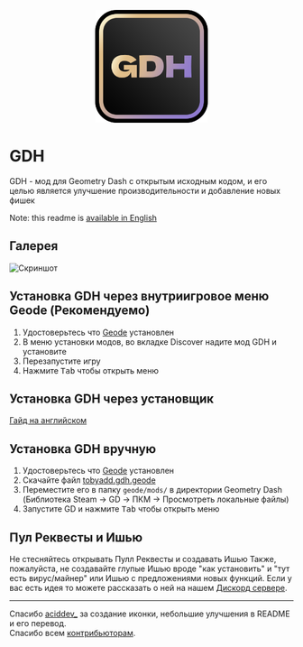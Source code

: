 <p align=center>
  <img src="logo.png" alt="Логотип GDH" width=200 />
</p>

# GDH

GDH - мод для Geometry Dash с открытым исходным кодом, и его целью является улучшение производительности и добавление новых фишек

Note: this readme is [available in English](README.md)

## Галерея
<img src="https://github.com/user-attachments/assets/089fae49-28a9-4058-8514-5b65b4c25050" alt="Скриншот" width=800 />

## Установка GDH через внутриигровое меню Geode (Рекомендуемо)
1. Удостоверьтесь что [Geode](https://geode-sdk.org/) установлен
2. В меню установки модов, во вкладке Discover надите мод GDH и установите
3. Перезапустите игру
4. Нажмите <kbd>Tab</kbd> чтобы открыть меню

## Установка GDH через установщик
[Гайд на английском](https://github.com/TobyAdd/GDH-Installer/blob/main/README.md#how-to-install)

## Установка GDH вручную
1. Удостоверьтесь что [Geode](https://geode-sdk.org/) установлен
2. Скачайте файл [tobyadd.gdh.geode](https://github.com/TobyAdd/GDH/releases/latest/download/tobyadd.gdh.geode)
3. Переместите его в папку `geode/mods/` в директории Geometry Dash (Библиотека Steam → GD → ПКМ → Просмотреть локальные файлы)
4. Запустите GD и нажмите <kbd>Tab</kbd> чтобы открыть меню

## Пул Реквесты и Ишью
Не стесняйтесь открывать Пулл Реквесты и создавать Ишью
Также, пожалуйста, не создавайте глупые Ишью вроде "как установить" и "тут есть вирус/майнер" или Ишью с предложениями новых функций.
Если у вас есть идея то можете рассказать о ней на нашем [Дискорд сервере](https://discord.gg/ahYEz4MAwP).

---

Спасибо [aciddev_](https://github.com/thisisignitedoreo) за создание иконки, небольшие улучшения в README и его перевод.<br/>
Спасибо всем [контрибьюторам](https://github.com/TobyAdd/GDH/graphs/contributors).
